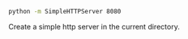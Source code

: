 ``` bash
python -m SimpleHTTPServer 8080
```

Create a simple http server in the current directory.


